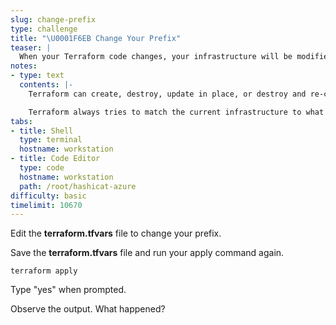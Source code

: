 ```yaml
---
slug: change-prefix
type: challenge
title: "\U0001F6EB Change Your Prefix"
teaser: |
  When your Terraform code changes, your infrastructure will be modified to match the updated code. Terraform is a declarative language.
notes:
- type: text
  contents: |-
    Terraform can create, destroy, update in place, or destroy and re-create your infrastructure. Some types of resources can be updated without deleting them. Major changes usually require a teardown and rebuild.

    Terraform always tries to match the current infrastructure to what has been defined in your code.
tabs:
- title: Shell
  type: terminal
  hostname: workstation
- title: Code Editor
  type: code
  hostname: workstation
  path: /root/hashicat-azure
difficulty: basic
timelimit: 10670
---
```

Edit the **terraform.tfvars** file to change your prefix.

Save the **terraform.tfvars** file and run your apply command again.

```
terraform apply
```

Type "yes" when prompted.

Observe the output. What happened?